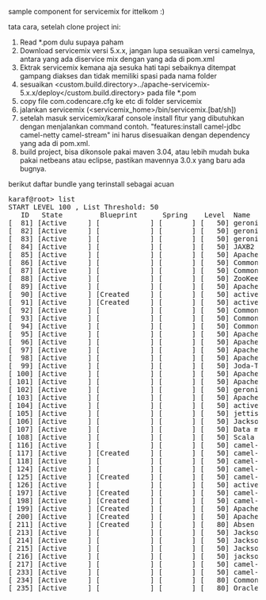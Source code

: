 sample component for servicemix
for ittelkom :)

tata cara, setelah clone project ini:<br/>
1. Read *.pom dulu supaya paham<br/>
2. Download servicemix versi 5.x.x, jangan lupa sesuaikan versi camelnya, antara yang ada diservice mix dengan yang ada di pom.xml<br/>
3. Ektrak servicemix kemana aja sesuka hati tapi sebaiknya ditempat gampang diakses dan tidak memiliki spasi pada nama folder<br/>
4. sesuaikan  <custom.build.directory>../apache-servicemix-5.x.x/deploy</custom.build.directory> pada file *.pom<br/>
5. copy file com.codencare.cfg ke etc di folder servicemix<br/>
6. jalankan servicemix (<servicemix_home>/bin/servicemix.[bat/sh])<br/>
7. setelah masuk servicemix/karaf console install fitur yang dibutuhkan dengan menjalankan command contoh.
   "features:install  camel-jdbc camel-netty camel-stream"
   ini harus disesuaikan dengan dependency yang ada di pom.xml.<br/>
8. build project, bisa dikonsole pakai maven 3.04, atau lebih mudah buka pakai netbeans atau eclipse, pastikan mavennya 3.0.x yang baru ada bugnya.<br/>


berikut daftar bundle yang terinstall sebagai acuan
<pre>
karaf@root> list
START LEVEL 100 , List Threshold: 50
   ID   State         Blueprint      Spring    Level  Name
[  81] [Active     ] [            ] [       ] [   50] geronimo-annotation_1.0_spec (1.1.1)
[  82] [Active     ] [            ] [       ] [   50] geronimo-jms_1.1_spec (1.1.1)
[  83] [Active     ] [            ] [       ] [   50] geronimo-j2ee-management_1.1_spec (1.0.1)
[  84] [Active     ] [            ] [       ] [   50] JAXB2 Basics - Runtime (0.6.4)
[  85] [Active     ] [            ] [       ] [   50] Apache ServiceMix :: Bundles :: jaxb-impl (2.2.1.1_2)
[  86] [Active     ] [            ] [       ] [   50] Commons Pool (1.6.0)
[  87] [Active     ] [            ] [       ] [   50] Commons Net (3.3.0)
[  88] [Active     ] [            ] [       ] [   50] ZooKeeper Bundle (3.4.5)
[  89] [Active     ] [            ] [       ] [   50] Apache XBean :: Spring (3.16.0)
[  90] [Active     ] [Created     ] [       ] [   50] activemq-osgi (5.10.0)
[  91] [Active     ] [Created     ] [       ] [   50] activemq-karaf (5.10.0)
[  92] [Active     ] [            ] [       ] [   50] Commons Collections (3.2.1)
[  93] [Active     ] [            ] [       ] [   50] Commons Lang (2.6)
[  94] [Active     ] [            ] [       ] [   50] Commons Codec (1.4)
[  95] [Active     ] [            ] [       ] [   50] Apache ServiceMix :: Bundles :: velocity (1.7.0.6)
[  96] [Active     ] [            ] [       ] [   50] Apache ServiceMix :: Bundles :: jasypt (1.9.1.1)
[  97] [Active     ] [            ] [       ] [   50] Apache ServiceMix :: Specs :: Stax API 1.0 (1.9.0)
[  98] [Active     ] [            ] [       ] [   50] Apache ServiceMix :: Bundles :: xpp3 (1.1.0.4c_5)
[  99] [Active     ] [            ] [       ] [   50] Joda-Time (1.6.2)
[ 100] [Active     ] [            ] [       ] [   50] Apache ServiceMix :: Bundles :: xstream (1.4.7.1)
[ 101] [Active     ] [            ] [       ] [   50] Apache Aries Transaction Manager (1.0.0)
[ 102] [Active     ] [            ] [       ] [   50] geronimo-j2ee-connector_1.5_spec (2.0.0)
[ 103] [Active     ] [            ] [       ] [   50] Apache Aries Util (1.0.0)
[ 104] [Active     ] [            ] [       ] [   50] activeio-core (3.1.4)
[ 105] [Active     ] [            ] [       ] [   50] jettison (1.3.5)
[ 106] [Active     ] [            ] [       ] [   50] Jackson JSON processor (1.9.12)
[ 107] [Active     ] [            ] [       ] [   50] Data mapper for Jackson JSON processor (1.9.12)
[ 108] [Active     ] [            ] [       ] [   50] Scala Standard Library (2.11.0.v20140415-163722-cac6383e66)
[ 116] [Active     ] [            ] [       ] [   50] camel-core (2.14.1)
[ 117] [Active     ] [Created     ] [       ] [   50] camel-karaf-commands (2.14.1)
[ 118] [Active     ] [            ] [       ] [   50] camel-jms (2.14.1)
[ 124] [Active     ] [            ] [       ] [   50] camel-spring (2.14.1)
[ 125] [Active     ] [Created     ] [       ] [   50] camel-blueprint (2.14.1)
[ 126] [Active     ] [            ] [       ] [   50] activemq-camel (5.10.0)
[ 197] [Active     ] [Created     ] [       ] [   50] camel-cxf-transport (2.14.1)
[ 198] [Active     ] [Created     ] [       ] [   50] camel-cxf (2.14.1)
[ 199] [Active     ] [Created     ] [       ] [   50] Apache ServiceMix :: ActiveMQ :: Service (5.4.0)
[ 200] [Active     ] [Created     ] [       ] [   50] Apache ServiceMix :: ActiveMQ :: Camel (5.4.0)
[ 211] [Active     ] [Created     ] [       ] [   80] Absen Communication (0.1.0)
[ 213] [Active     ] [            ] [       ] [   50] Jackson-annotations (2.4.1)
[ 214] [Active     ] [            ] [       ] [   50] Jackson-module-JAXB-annotations (2.4.1)
[ 215] [Active     ] [            ] [       ] [   50] Jackson-core (2.4.1)
[ 216] [Active     ] [            ] [       ] [   50] jackson-databind (2.4.1)
[ 217] [Active     ] [            ] [       ] [   50] camel-jackson (2.14.1)
[ 233] [Active     ] [            ] [       ] [   50] camel-jdbc (2.14.1)
[ 234] [Active     ] [            ] [       ] [   80] Commons DBCP (1.4)
[ 235] [Active     ] [            ] [       ] [   80] Oracle Corporation's JDBC Driver for MySQL (5.1.34)
</pre>